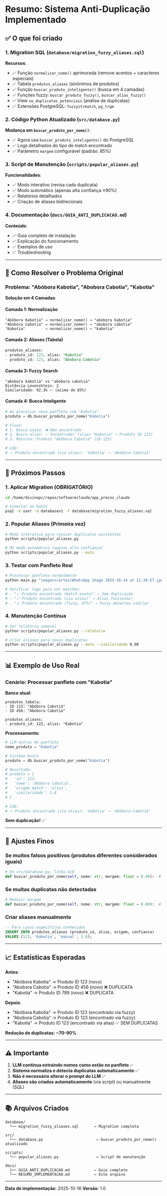 # Resumo: Sistema Anti-Duplicação Implementado

## ✅ O que foi criado

### 1. Migration SQL (`database/migration_fuzzy_aliases.sql`)

**Recursos**:
- ✅ Função `normalizar_nome()` aprimorada (remove acentos + caracteres especiais)
- ✅ Tabela `produtos_aliases` (sinônimos de produtos)
- ✅ Função `buscar_produto_inteligente()` (busca em 4 camadas)
- ✅ Funções fuzzy: `buscar_produto_fuzzy()`, `buscar_alias_fuzzy()`
- ✅ View `vw_duplicatas_potenciais` (análise de duplicatas)
- ✅ Extensões PostgreSQL: `fuzzystrmatch`, `pg_trgm`

### 2. Código Python Atualizado (`src/database.py`)

**Mudança em `buscar_produto_por_nome()`**:
- ✅ Agora usa `buscar_produto_inteligente()` do PostgreSQL
- ✅ Logs detalhados do tipo de match encontrado
- ✅ Parâmetro `margem` configurável (padrão: 85%)

### 3. Script de Manutenção (`scripts/popular_aliases.py`)

**Funcionalidades**:
- ✅ Modo interativo (revisa cada duplicata)
- ✅ Modo automático (apenas alta confiança ≥90%)
- ✅ Relatórios detalhados
- ✅ Criação de aliases bidirecionais

### 4. Documentação (`docs/GUIA_ANTI_DUPLICACAO.md`)

**Conteúdo**:
- ✅ Guia completo de instalação
- ✅ Explicação do funcionamento
- ✅ Exemplos de uso
- ✅ Troubleshooting

---

## 🎯 Como Resolver o Problema Original

### Problema: "Abóbora Kabotia", "Abobora Cabotia", "Kabotia"

**Solução em 4 Camadas**:

#### Camada 1: Normalização
```
"Abóbora Kabotia" → normalizar_nome() → "abobora kabotia"
"Abobora Cabotia" → normalizar_nome() → "abobora cabotia"
"Kabotia"         → normalizar_nome() → "kabotia"
```

#### Camada 2: Aliases (Tabela)
```sql
produtos_aliases:
- produto_id: 123, alias: "Kabotia"
- produto_id: 123, alias: "Abobora Cabotia"
```

#### Camada 3: Fuzzy Search
```
"abobora kabotia" vs "abobora cabotia"
Distância Levenshtein: 2
Similaridade: 92.3% ✅ (acima de 85%)
```

#### Camada 4: Busca Inteligente
```python
# Ao processar novo panfleto com "Kabotia"
produto = db.buscar_produto_por_nome("Kabotia")

# Fluxo:
# 1. Busca exata: ❌ Não encontrado
# 2. Busca alias: ✅ Encontrado! (alias "Kabotia" → Produto ID 123)
# 3. Retorna: Produto "Abóbora Cabotiá" (ID 123)

# LOG:
# ✓ Produto encontrado (via alias): 'Kabotia' → 'Abóbora Cabotiá'
```

---

## 🚀 Próximos Passos

### 1. Aplicar Migration (OBRIGATÓRIO)

```bash
cd /home/divinopc/repos/softwareclaude/app_precos_claude

# Conectar ao banco
psql -U user -d databasev1 -f database/migration_fuzzy_aliases.sql
```

### 2. Popular Aliases (Primeira vez)

```bash
# Modo interativo para revisar duplicatas existentes
python scripts/popular_aliases.py

# OU modo automático (apenas alta confiança)
python scripts/popular_aliases.py --auto
```

### 3. Testar com Panfleto Real

```bash
# Processar panfleto normalmente
python main.py "imagenscartaz/WhatsApp Image 2025-10-14 at 11.38.57.jpeg"

# Verificar logs para ver matches:
# - "✓ Produto encontrado (match exato)" → Sem duplicação
# - "✓ Produto encontrado (via alias)" → Alias funcionou!
# - "⚠ Produto encontrado (fuzzy, 87%)" → Fuzzy detectou similar
```

### 4. Manutenção Contínua

```bash
# Ver relatório semanal
python scripts/popular_aliases.py --relatorio

# Criar aliases para novas duplicatas
python scripts/popular_aliases.py --auto --similaridade 0.90
```

---

## 📊 Exemplo de Uso Real

### Cenário: Processar panfleto com "Kabotia"

**Banco atual**:
```
produtos_tabela:
- ID 123: "Abóbora Cabotiá"
- ID 456: "Abobora Cabotia"

produtos_aliases:
- produto_id: 123, alias: "Kabotia"
```

**Processamento**:
```python
# LLM extrai do panfleto
nome_produto = "Kabotia"

# Sistema busca
produto = db.buscar_produto_por_nome("Kabotia")

# Resultado:
# produto = {
#   'id': 123,
#   'nome': 'Abóbora Cabotiá',
#   'origem_match': 'alias',
#   'similaridade': 1.0
# }

# LOG:
# ✓ Produto encontrado (via alias): 'Kabotia' → 'Abóbora Cabotiá'
```

**Sem duplicação!** ✅

---

## 🔧 Ajustes Finos

### Se muitos falsos positivos (produtos diferentes considerados iguais)

```python
# Em src/database.py, linha 410
def buscar_produto_por_nome(self, nome: str, margem: float = 0.90):  # Aumentar de 0.85 para 0.90
```

### Se muitas duplicatas não detectadas

```python
# Reduzir margem
def buscar_produto_por_nome(self, nome: str, margem: float = 0.80):  # Reduzir para 0.80
```

### Criar aliases manualmente

```sql
-- Para casos específicos conhecidos
INSERT INTO produtos_aliases (produto_id, alias, origem, confianca)
VALUES (123, 'Kabotia', 'manual', 1.0);
```

---

## 📈 Estatísticas Esperadas

**Antes**:
- "Abóbora Kabotia" → Produto ID 123 (novo)
- "Abobora Cabotia" → Produto ID 456 (novo) ❌ DUPLICATA
- "Kabotia" → Produto ID 789 (novo) ❌ DUPLICATA

**Depois**:
- "Abóbora Kabotia" → Produto ID 123 (encontrado via fuzzy)
- "Abobora Cabotia" → Produto ID 123 (encontrado via fuzzy)
- "Kabotia" → Produto ID 123 (encontrado via alias) ✅ SEM DUPLICATAS

**Redução de duplicatas: ~70-90%**

---

## ⚠️ Importante

1. **LLM continua extraindo nomes como estão no panfleto** ✅
2. **Sistema normaliza e detecta duplicatas automaticamente** ✅
3. **Não é necessário alterar o prompt do LLM** ✅
4. **Aliases são criados automaticamente** (via script) ou manualmente (SQL)

---

## 📚 Arquivos Criados

```
database/
  └── migration_fuzzy_aliases.sql       ← Migration completa

src/
  └── database.py                        ← buscar_produto_por_nome() atualizado

scripts/
  └── popular_aliases.py                 ← Script de manutenção

docs/
  ├── GUIA_ANTI_DUPLICACAO.md           ← Guia completo
  └── RESUMO_IMPLEMENTACAO.md           ← Este arquivo
```

---

**Data de implementação**: 2025-10-16
**Versão**: 1.0

